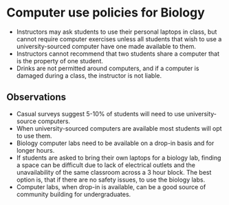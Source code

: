 # Computer use policies for Biology
- Instructors may ask students to use their personal laptops in class, but cannot require computer exercises unless all students that wish to use a university-sourced computer have one made available to them.
- Instructors cannot recommend that two students share a computer that is the property of one student. 
- Drinks are not permitted around computers, and if a computer is damaged during a class, the instructor is not liable. 

## Observations
- Casual surveys suggest 5-10% of students will need to use university-source computers.
- When university-sourced computers are available most students will opt to use them.
- Biology computer labs need to be available on a drop-in basis and for longer hours.
- If students are asked to bring their own laptops for a biology lab, finding a space can be difficult due to lack of electrical outlets and the unavailability of the same classroom across a 3 hour block. The best option is, that if there are no safety issues, to use the biology labs.
- Computer labs, when drop-in is available, can be a good source of community building for undergraduates.


